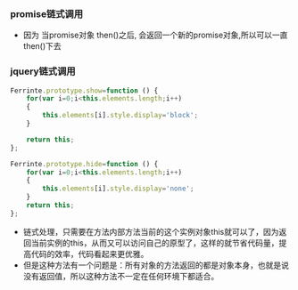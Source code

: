 ### promise链式调用

* 因为 当promise对象 then()之后, 会返回一个新的promise对象,所以可以一直then()下去


### jquery链式调用
```js
Ferrinte.prototype.show=function () {
    for(var i=0;i<this.elements.length;i++)
    {
        this.elements[i].style.display='block';
    }

    return this;
};

Ferrinte.prototype.hide=function () {
    for(var i=0;i<this.elements.length;i++)
    {
        this.elements[i].style.display='none';
    }
    return this;
};

```

* 链式处理，只需要在方法内部方法当前的这个实例对象this就可以了，因为返回当前实例的this，从而又可以访问自己的原型了，这样的就节省代码量，提高代码的效率，代码看起来更优雅。
* 但是这种方法有一个问题是：所有对象的方法返回的都是对象本身，也就是说没有返回值，所以这种方法不一定在任何环境下都适合。
